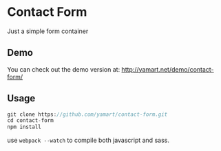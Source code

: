 # Contact Form

Just a simple form container

## Demo 
You can check out the demo version at: http://yamart.net/demo/contact-form/

## Usage

```Javascript
git clone https://github.com/yamart/contact-form.git
cd contact-form
npm install
```

use `webpack --watch` to compile both javascript and sass.